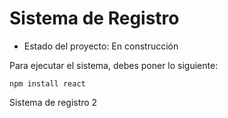 <h1> Sistema de Registro</h1>

- Estado del proyecto: En construcción

Para ejecutar el sistema, debes poner lo siguiente:

```npm install react```

Sistema de registro 2
